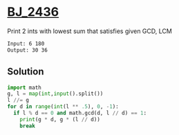 # [BJ_2436](https://acmicpc.net/problem/2436)

Print 2 ints with lowest sum that satisfies given GCD, LCM

```txt
Input: 6 180
Output: 30 36
```

## Solution

```py
import math
g, l = map(int,input().split())
l //= g
for d in range(int(l ** .5), 0, -1):
  if l % d == 0 and math.gcd(d, l // d) == 1:
    print(g * d, g * (l // d))
    break
```

